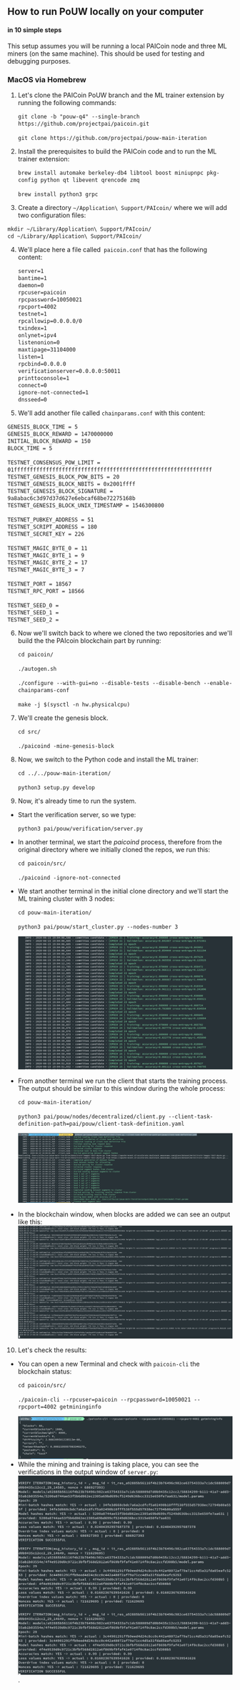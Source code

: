 ## How to run PoUW locally on your computer
#### in 10 simple steps

This setup assumes you will be running a local PAICoin node and three ML miners (on the same machine).
This should be used for testing and debugging purposes.

### MacOS via Homebrew

1. Let's clone the PAICoin PoUW branch and the ML trainer extension by running the following commands:
    ~~~~
    git clone -b "pouw-q4" --single-branch https://github.com/projectpai/paicoin.git
    
    git clone https://github.com/projectpai/pouw-main-iteration
    ~~~~

2. Install the prerequisites to build the PAICoin code and to run the ML trainer extension:
    ~~~
    brew install automake berkeley-db4 libtool boost miniupnpc pkg-config python qt libevent qrencode zmq
    
    brew install python3 grpc
    ~~~

3. Create a directory `~/Application\ Support/PAIcoin/` where we will add two configuration files:
```
mkdir ~/Library/Application\ Support/PAIcoin/
cd ~/Library/Application\ Support/PAIcoin/
```
4. We'll place here a file called` paicoin.conf` that has the following content:
    ~~~
    server=1
    bantime=1
    daemon=0
    rpcuser=paicoin
    rpcpassword=10050021
    rpcport=4002
    testnet=1
    rpcallowip=0.0.0.0/0
    txindex=1
    onlynet=ipv4
    listenonion=0
    maxtipage=31104000
    listen=1
    rpcbind=0.0.0.0
    verificationserver=0.0.0.0:50011
    printtoconsole=1
    connect=0
    ignore-not-connected=1
    dnsseed=0
    ~~~

5. We'll add another file called `chainparams.conf` with this content:
```
GENESIS_BLOCK_TIME = 5
GENESIS_BLOCK_REWARD = 1470000000
INITIAL_BLOCK_REWARD = 150
BLOCK_TIME = 5

TESTNET_CONSENSUS_POW_LIMIT = 01ffffffffffffffffffffffffffffffffffffffffffffffffffffffffffffff
TESTNET_GENESIS_BLOCK_POW_BITS = 20
TESTNET_GENESIS_BLOCK_NBITS = 0x2001ffff
TESTNET_GENESIS_BLOCK_SIGNATURE = 9a8abac6c3d97d37d627e6ebcaf68be72275168b
TESTNET_GENESIS_BLOCK_UNIX_TIMESTAMP = 1546300800

TESTNET_PUBKEY_ADDRESS = 51
TESTNET_SCRIPT_ADDRESS = 180
TESTNET_SECRET_KEY = 226

TESTNET_MAGIC_BYTE_0 = 11
TESTNET_MAGIC_BYTE_1 = 9
TESTNET_MAGIC_BYTE_2 = 17
TESTNET_MAGIC_BYTE_3 = 7

TESTNET_PORT = 18567
TESTNET_RPC_PORT = 18566

TESTNET_SEED_0 =
TESTNET_SEED_1 =
TESTNET_SEED_2 =
```

6. Now we'll switch back to where we cloned the two repositories and we'll build the the PAIcoin blockchain part by running:
    ~~~~
    cd paicoin/

    ./autogen.sh

    ./configure --with-gui=no --disable-tests --disable-bench --enable-chainparams-conf

    make -j $(sysctl -n hw.physicalcpu) 
    ~~~~

7. We'll create the genesis block.
    ~~~~
    cd src/

    ./paicoind -mine-genesis-block
    ~~~~

8. Now, we switch to the Python code and install the ML trainer:
    ~~~~
    cd ../../pouw-main-iteration/

    python3 setup.py develop
    ~~~~

9. Now, it's already time to run the system.
* Start the verification server, so we type:
    ~~~~
    python3 pai/pouw/verification/server.py
    ~~~~

* In another terminal, we start the *paicoind* process, therefore from the original directory where we initially cloned the repos, we run this:
    ~~~~
    cd paicoin/src/

    ./paicoind -ignore-not-connected
    ~~~~

* We start another terminal in the initial clone directory and we'll start the ML training cluster with 3 nodes:
    ~~~~
    cd pouw-main-iteration/

    python3 pai/pouw/start_cluster.py --nodes-number 3
    ~~~~
    ![ML training](img/run-miner.png)

* From another terminal we run the client that starts the training process. The output should be similar to this window during the whole process:
    ~~~~
    cd pouw-main-iteration/

    python3 pai/pouw/nodes/decentralized/client.py --client-task-definition-path=pai/pouw/client-task-definition.yaml
    ~~~~
    ![Client](img/run-client.png)
* In the blockchain window, when blocks are added we can see an output like this:
![PAICoin](img/run-paicoin.png)
    
10. Let's check the results:
* You can open a new Terminal and check with `paicoin-cli` the blockchain status:
    ```
    cd paicoin/src/

    ./paicoin-cli --rpcuser=paicoin --rpcpassword=10050021 --rpcport=4002 getmininginfo
    ```
    ![Get mining status](img/getmininginfo.png)
* While the mining and training is taking place, you can see the verifications in the output window of `server.py`:
    ![Server verification](img/run-verifier.png).

